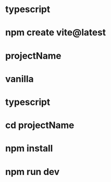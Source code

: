 # typescript
# npm create vite@latest
# projectName
# vanilla 
# typescript 
# cd projectName
# npm install
# npm run dev

